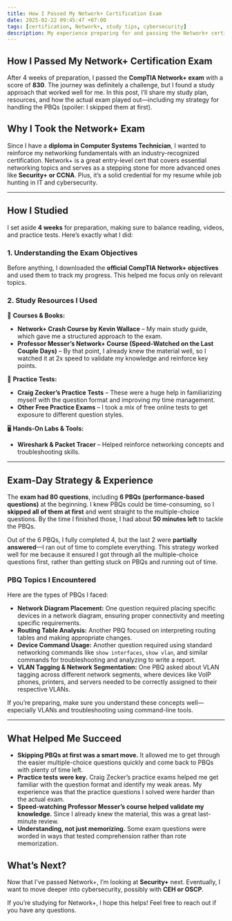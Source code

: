 ```yaml
---
title: How I Passed My Network+ Certification Exam
date: 2025-02-22 09:45:47 +07:00
tags: [certification, Network+, study tips, cybersecurity]
description: My experience preparing for and passing the Network+ certification exam with a score of 830, including study strategies, resources, and key takeaways.
---
```


## How I Passed My Network+ Certification Exam  

After 4 weeks of preparation, I passed the **CompTIA Network+ exam** with a score of **830**. The journey was definitely a challenge, but I found a study approach that worked well for me. In this post, I’ll share my study plan, resources, and how the actual exam played out—including my strategy for handling the PBQs (spoiler: I skipped them at first).  

## Why I Took the Network+ Exam  

Since I have a **diploma in Computer Systems Technician**, I wanted to reinforce my networking fundamentals with an industry-recognized certification. Network+ is a great entry-level cert that covers essential networking topics and serves as a stepping stone for more advanced ones like **Security+ or CCNA**. Plus, it’s a solid credential for my resume while job hunting in IT and cybersecurity.  

---

## How I Studied  

I set aside **4 weeks** for preparation, making sure to balance reading, videos, and practice tests. Here’s exactly what I did:  

### 1. Understanding the Exam Objectives  
Before anything, I downloaded the **official CompTIA Network+ objectives** and used them to track my progress. This helped me focus only on relevant topics.  

### 2. Study Resources I Used  

📖 **Courses & Books:**  
- **Network+ Crash Course by Kevin Wallace** – My main study guide, which gave me a structured approach to the exam.  
- **Professor Messer’s Network+ Course (Speed-Watched on the Last Couple Days)** – By that point, I already knew the material well, so I watched it at 2x speed to validate my knowledge and reinforce key points.  

📝 **Practice Tests:**  
- **Craig Zecker’s Practice Tests** – These were a huge help in familiarizing myself with the question format and improving my time management.  
- **Other Free Practice Exams** – I took a mix of free online tests to get exposure to different question styles.  

🖥 **Hands-On Labs & Tools:**  
- **Wireshark & Packet Tracer** – Helped reinforce networking concepts and troubleshooting skills.  

---

## Exam-Day Strategy & Experience  

The **exam had 80 questions**, including **6 PBQs (performance-based questions)** at the beginning. I knew PBQs could be time-consuming, so I **skipped all of them at first** and went straight to the multiple-choice questions. By the time I finished those, I had about **50 minutes left** to tackle the PBQs.  

Out of the 6 PBQs, I fully completed 4, but the last 2 were **partially answered**—I ran out of time to complete everything. This strategy worked well for me because it ensured I got through all the multiple-choice questions first, rather than getting stuck on PBQs and running out of time.  

### **PBQ Topics I Encountered**  

Here are the types of PBQs I faced:  

- **Network Diagram Placement:** One question required placing specific devices in a network diagram, ensuring proper connectivity and meeting specific requirements.  
- **Routing Table Analysis:** Another PBQ focused on interpreting routing tables and making appropriate changes.  
- **Device Command Usage:** Another question required using standard networking commands like `show interfaces`, `show vlan`, and similar commands for troubleshooting and analyzing to write a report.  
- **VLAN Tagging & Network Segmentation:** One PBQ asked about VLAN tagging across different network segments, where devices like VoIP phones, printers, and servers needed to be correctly assigned to their respective VLANs.  

If you’re preparing, make sure you understand these concepts well—especially VLANs and troubleshooting using command-line tools.  

---

## What Helped Me Succeed  

- **Skipping PBQs at first was a smart move.** It allowed me to get through the easier multiple-choice questions quickly and come back to PBQs with plenty of time left.  
- **Practice tests were key.** Craig Zecker’s practice exams helped me get familiar with the question format and identify my weak areas. My experience was that the practice questions I solved were harder than the actual exam.
- **Speed-watching Professor Messer’s course helped validate my knowledge.** Since I already knew the material, this was a great last-minute review.  
- **Understanding, not just memorizing.** Some exam questions were worded in ways that tested comprehension rather than rote memorization.  

## What’s Next?  

Now that I’ve passed Network+, I’m looking at **Security+** next. Eventually, I want to move deeper into cybersecurity, possibly with **CEH or OSCP**.  

If you’re studying for Network+, I hope this helps! Feel free to reach out if you have any questions.  
